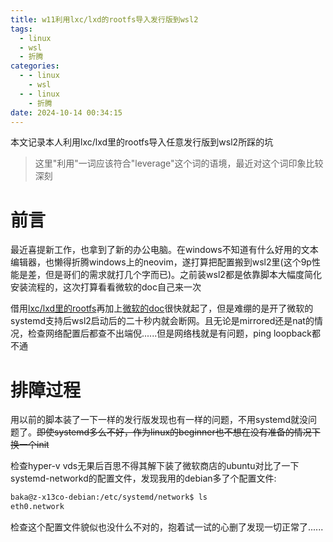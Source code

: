 ```yaml
---
title: w11利用lxc/lxd的rootfs导入发行版到wsl2
tags:
  - linux
  - wsl
  - 折腾
categories:
  - - linux
    - wsl
  - - linux
    - 折腾
date: 2024-10-14 00:34:15
---
```



本文记录本人利用lxc/lxd里的rootfs导入任意发行版到wsl2所踩的坑

> 这里"利用"一词应该符合"leverage"这个词的语境，最近对这个词印象比较深刻

# 前言

最近喜提新工作，也拿到了新的办公电脑。在windows不知道有什么好用的文本编辑器，也懒得折腾windows上的neovim，遂打算把配置搬到wsl2里(这个9p性能是差，但是哥们的需求就打几个字而已)。之前装wsl2都是依靠脚本大幅度简化安装流程的，这次打算看看微软的doc自己来一次

借用[lxc/lxd里的rootfs](https://images.linuxcontainers.org/images/)再加上[微软的doc](https://learn.microsoft.com/en-us/windows/wsl/use-custom-distro)很快就起了，但是难绷的是开了微软的systemd支持后wsl2启动后的二十秒内就会断网。且无论是mirrored还是nat的情况，检查网络配置后都查不出端倪......但是网络栈就是有问题，ping loopback都不通

# 排障过程

用以前的脚本装了一下一样的发行版发现也有一样的问题，不用systemd就没问题了。<del>即使systemd多么不好，作为linux的beginner也不想在没有准备的情况下换一个init</del>

检查hyper-v vds无果后百思不得其解下装了微软商店的ubuntu对比了一下systemd-networkd的配置文件，发现我用的debian多了个配置文件:
```bash
baka@z-x13co-debian:/etc/systemd/network$ ls
eth0.network
```
检查这个配置文件貌似也没什么不对的，抱着试一试的心删了发现一切正常了......
